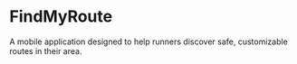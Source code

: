 # FindMyRoute
A mobile application designed to help runners discover safe, customizable routes in their area.
